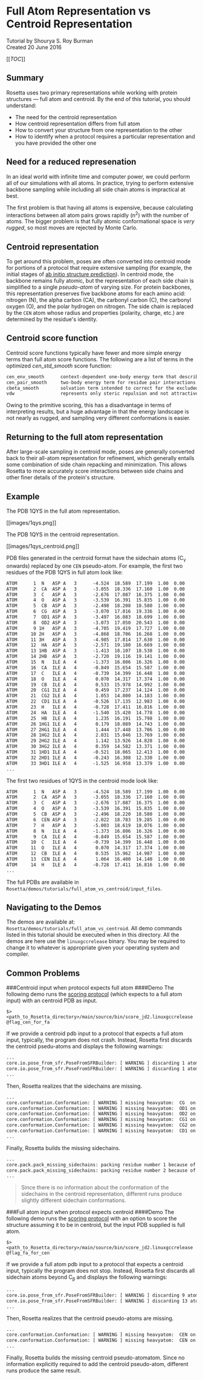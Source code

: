 Full Atom Representation vs Centroid Representation
===================================================
Tutorial by Shourya S. Roy Burman   
Created 20 June 2016

[[_TOC_]]

Summary
-------
Rosetta uses two primary representations while working with protein structures — full atom and centroid. By the end of this tutorial, you should understand:

* The need for the centroid representation   
* How centroid representation differs from full atom   
* How to convert your structure from one representation to the other   
* How to identify when a protocol requires a particular representation and you have provided the other one

Need for a reduced represenation
--------------------------------
In an ideal world with infinite time and computer power, we could perform all of our simulations with all atoms. In practice, trying to perform extensive backbone sampling while including all side chain atoms is impractical at best.

The first problem is that having all atoms is expensive, because calculating interactions between all atom pairs grows rapidly (n<sup>2</sup>) with the number of atoms. The bigger problem is that fully atomic conformational space is _very rugged_, so most moves are rejected by Monte Carlo.

Centroid representation
-----------------------

To get around this problem, poses are often converted into centroid mode for portions of a protocol that require extensive sampling (for example, the initial stages of [ab initio structure prediction](https://www.rosettacommons.org/demos/latest/public/abinitio/README)). In centroid mode, the backbone remains fully atomic, but the representation of each side chain is simplified to a single _pseudo-atom_ of varying size. For protein backbones, this representation preserves five backbone atoms for each amino acid: nitrogen (N), the alpha carbon (CA), the carbonyl carbon (C), the carbonyl oxygen (O), and the polar hydrogen on nitrogen. The side chain is replaced by the `CEN` atom whose radius and properties (polarity, charge, etc.) are determined by the residue's identity.

Centroid score function
------------------------
Centroid score functions typically have fewer and more simple energy terms than full atom score functions. The following are a list of terms in the optimized _cen_std_smooth_ score function:

```html
cen_env_smooth      context-dependent one-body energy term that describes the solvation of a particular residue (based on the hydrophobic effect)
cen_pair_smooth     two-body energy term for residue pair interactions (electrostatics and disulfide bonds)
cbeta_smooth        solvation term intended to correct for the excluded volume effect introduced by the simulation and favor compact structures
vdw                 represents only steric repulsion and not attractive van der Waals' forces
```

Owing to the primitive scoring, this has a disadvantage in terms of interpreting results, but a huge advantage in that the energy landscape is not nearly as rugged, and sampling very different conformations is easier.


Returning to the full atom representation
-----------------------------------------
After large-scale sampling in centroid mode, poses are generally converted back to their all-atom representation for refinement, which generally entails some combination of side chain repacking and minimization. This allows Rosetta to more accurately score interactions between side chains and other finer details of the protein's structure.

Example
-------
The PDB 1QYS in the full atom representation.

[[images/1qys.png]]

The PDB 1QYS in the centroid representation.

[[images/1qys_centroid.png]]

PDB files generated in the centroid format have the sidechain atoms  (C<sub>γ</sub> onwards) replaced by one `CEN` pseudo-atom. For example, the first two residues of the PDB 1QYS in full atom look like:
```html
ATOM      1  N   ASP A   3      -4.524  18.589  17.199  1.00  0.00           N  
ATOM      2  CA  ASP A   3      -3.055  18.336  17.160  1.00  0.00           C  
ATOM      3  C   ASP A   3      -2.676  17.087  16.375  1.00  0.00           C  
ATOM      4  O   ASP A   3      -3.539  16.391  15.835  1.00  0.00           O  
ATOM      5  CB  ASP A   3      -2.498  18.208  18.580  1.00  0.00           C  
ATOM      6  CG  ASP A   3      -3.070  17.016  19.336  1.00  0.00           C  
ATOM      7  OD1 ASP A   3      -3.497  16.083  18.699  1.00  0.00           O  
ATOM      8  OD2 ASP A   3      -3.073  17.050  20.543  1.00  0.00           O  
ATOM      9 1H   ASP A   3      -4.705  19.419  17.727  1.00  0.00           H  
ATOM     10 2H   ASP A   3      -4.868  18.706  16.268  1.00  0.00           H  
ATOM     11 3H   ASP A   3      -4.985  17.814  17.630  1.00  0.00           H  
ATOM     12  HA  ASP A   3      -2.571  19.180  16.669  1.00  0.00           H  
ATOM     13 1HB  ASP A   3      -1.413  18.107  18.538  1.00  0.00           H  
ATOM     14 2HB  ASP A   3      -2.720  19.116  19.141  1.00  0.00           H  
ATOM     15  N   ILE A   4      -1.373  16.806  16.326  1.00  0.00           N  
ATOM     16  CA  ILE A   4      -0.849  15.654  15.587  1.00  0.00           C  
ATOM     17  C   ILE A   4      -0.739  14.399  16.448  1.00  0.00           C  
ATOM     18  O   ILE A   4       0.070  14.317  17.374  1.00  0.00           O  
ATOM     19  CB  ILE A   4       0.533  15.978  14.992  1.00  0.00           C  
ATOM     20  CG1 ILE A   4       0.459  17.237  14.124  1.00  0.00           C  
ATOM     21  CG2 ILE A   4       1.053  14.800  14.183  1.00  0.00           C  
ATOM     22  CD1 ILE A   4      -0.526  17.135  12.983  1.00  0.00           C  
ATOM     23  H   ILE A   4      -0.728  17.411  16.816  1.00  0.00           H  
ATOM     24  HA  ILE A   4      -1.540  15.420  14.778  1.00  0.00           H  
ATOM     25  HB  ILE A   4       1.235  16.191  15.798  1.00  0.00           H  
ATOM     26 1HG1 ILE A   4       0.179  18.089  14.743  1.00  0.00           H  
ATOM     27 2HG1 ILE A   4       1.444  17.448  13.706  1.00  0.00           H  
ATOM     28 1HG2 ILE A   4       2.031  15.046  13.769  1.00  0.00           H  
ATOM     29 2HG2 ILE A   4       1.142  13.926  14.828  1.00  0.00           H  
ATOM     30 3HG2 ILE A   4       0.359  14.582  13.371  1.00  0.00           H  
ATOM     31 1HD1 ILE A   4      -0.521  18.065  12.413  1.00  0.00           H  
ATOM     32 2HD1 ILE A   4      -0.243  16.308  12.330  1.00  0.00           H  
ATOM     33 3HD1 ILE A   4      -1.525  16.958  13.379  1.00  0.00           H  
...
```
The first two residues of 1QYS in the centroid mode look like:
```html
ATOM      1  N   ASP A   3      -4.524  18.589  17.199  1.00  0.00           N  
ATOM      2  CA  ASP A   3      -3.055  18.336  17.160  1.00  0.00           C  
ATOM      3  C   ASP A   3      -2.676  17.087  16.375  1.00  0.00           C  
ATOM      4  O   ASP A   3      -3.539  16.391  15.835  1.00  0.00           O  
ATOM      5  CB  ASP A   3      -2.496  18.220  18.580  1.00  0.00           C  
ATOM      6  CEN ASP A   3      -2.022  18.783  19.285  1.00  0.00           X  
ATOM      7  H   ASP A   3      -5.003  18.619  18.076  1.00  0.00           H  
ATOM      8  N   ILE A   4      -1.373  16.806  16.326  1.00  0.00           N  
ATOM      9  CA  ILE A   4      -0.849  15.654  15.587  1.00  0.00           C  
ATOM     10  C   ILE A   4      -0.739  14.399  16.448  1.00  0.00           C  
ATOM     11  O   ILE A   4       0.070  14.317  17.374  1.00  0.00           O  
ATOM     12  CB  ILE A   4       0.535  15.962  14.987  1.00  0.00           C  
ATOM     13  CEN ILE A   4       1.064  16.400  14.140  1.00  0.00           X  
ATOM     14  H   ILE A   4      -0.728  17.411  16.816  1.00  0.00           H   
...
```
The full PDBs are available in `Rosetta/demos/tutorials/full_atom_vs_centroid/input_files`.

Navigating to the Demos
-----------------------
The demos are available at: `Rosetta/demos/tutorials/full_atom_vs_centroid`. All demo commands listed in this tutorial should be executed when in this directory. All the demos are here use the `linuxgccrelease` binary. You may be required to change it to whatever is appropriate given your operating system and compiler.

Common Problems
---------------
###Centroid input when protocol expects full atom
####Demo
The following demo runs the [scoring protocol](https://www.rosettacommons.org/demos/latest/tutorials/scoring/README) (which expects to a full atom input) with an centroid PDB as input.

    $> <path_to_Rosetta_directory>/main/source/bin/score_jd2.linuxgccrelease @flag_cen_for_fa

If we provide a centroid pdb input to a protocol that expects a full atom input, typically, the program does not crash. Instead, Rosetta first discards the centroid psedu-atoms and displays the following warnings:

```html
...
core.io.pose_from_sfr.PoseFromSFRBuilder: [ WARNING ] discarding 1 atoms at position 1 in file input_files/1qys_centroid.pdb. Best match rsd_type:  ASP:NtermProteinFull
core.io.pose_from_sfr.PoseFromSFRBuilder: [ WARNING ] discarding 1 atoms at position 2 in file input_files/1qys_centroid.pdb. Best match rsd_type:  ILE
...
```
Then, Rosetta realizes that the sidechains are missing.
```html
...
core.conformation.Conformation: [ WARNING ] missing heavyatom:  CG  on residue ASP:NtermProteinFull 1
core.conformation.Conformation: [ WARNING ] missing heavyatom:  OD1 on residue ASP:NtermProteinFull 1
core.conformation.Conformation: [ WARNING ] missing heavyatom:  OD2 on residue ASP:NtermProteinFull 1
core.conformation.Conformation: [ WARNING ] missing heavyatom:  CG1 on residue ILE 2
core.conformation.Conformation: [ WARNING ] missing heavyatom:  CG2 on residue ILE 2
core.conformation.Conformation: [ WARNING ] missing heavyatom:  CD1 on residue ILE 2
...
```

Finally, Rosetta builds the missing sidechains.

```html
...
core.pack.pack_missing_sidechains: packing residue number 1 because of missing atom number 6 atom name  CG 
core.pack.pack_missing_sidechains: packing residue number 2 because of missing atom number 6 atom name  CG
...
```

>Since there is no information about the conformation of the sidechains in the centroid representation, different runs produce slightly different sidechain conformations.

###Full atom input when protocol expects centroid
####Demo
The following demo runs the [scoring protocol](https://www.rosettacommons.org/demos/latest/tutorials/scoring/README) with an option to score the structure assuming it to be in centroid, but the input PDB supplied is full atom.

    $> <path_to_Rosetta_directory>/main/source/bin/score_jd2.linuxgccrelease @flag_fa_for_cen
If we provide a full atom pdb input to a protocol that expects a centroid input, typically the program does not stop. Instead, Rosetta first discards all sidechain atoms beyond C<sub>β</sub> and displays the following warnings:
```html
...
core.io.pose_from_sfr.PoseFromSFRBuilder: [ WARNING ] discarding 9 atoms at position 1 in file input_files/1qys.pdb. Best match rsd_type:  ASP:NtermProteinFull
core.io.pose_from_sfr.PoseFromSFRBuilder: [ WARNING ] discarding 13 atoms at position 2 in file input_files/1qys.pdb. Best match rsd_type:  ILE
...
```
Then, Rosetta realizes that the centroid pseudo-atoms are missing.
```html
...
core.conformation.Conformation: [ WARNING ] missing heavyatom:  CEN on residue ASP:NtermProteinFull 1
core.conformation.Conformation: [ WARNING ] missing heavyatom:  CEN on residue ILE 2
...
```
Finally, Rosetta builds the missing centroid pseudo-atomatom. Since no information explicitly required to add the centroid pseudo-atom, different runs produce the same result.

